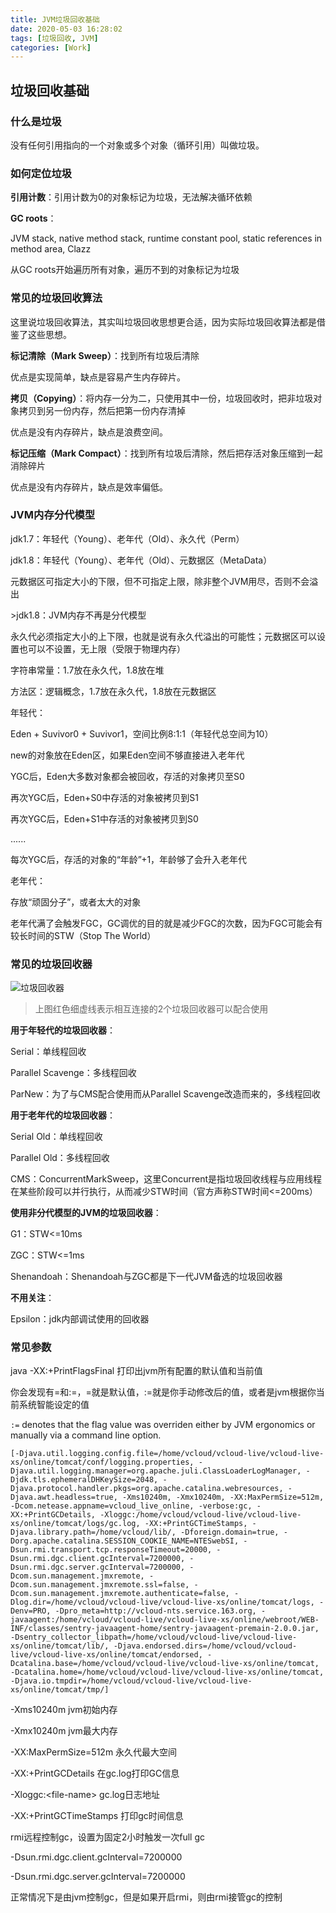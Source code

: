 ```yaml
---
title: JVM垃圾回收基础
date: 2020-05-03 16:28:02
tags: [垃圾回收, JVM]
categories: [Work]
---
```


## 垃圾回收基础

### 什么是垃圾

没有任何引用指向的一个对象或多个对象（循环引用）叫做垃圾。

### 如何定位垃圾

**引用计数**：引用计数为0的对象标记为垃圾，无法解决循环依赖

**GC roots**：

JVM stack, native method stack, runtime constant pool, static references in method area, Clazz

从GC roots开始遍历所有对象，遍历不到的对象标记为垃圾

### 常见的垃圾回收算法

这里说垃圾回收算法，其实叫垃圾回收思想更合适，因为实际垃圾回收算法都是借鉴了这些思想。

**标记清除（Mark Sweep）**：找到所有垃圾后清除

优点是实现简单，缺点是容易产生内存碎片。

**拷贝（Copying）**：将内存一分为二，只使用其中一份，垃圾回收时，把非垃圾对象拷贝到另一份内存，然后把第一份内存清掉

优点是没有内存碎片，缺点是浪费空间。

**标记压缩（Mark Compact）**：找到所有垃圾后清除，然后把存活对象压缩到一起消除碎片

优点是没有内存碎片，缺点是效率偏低。

### JVM内存分代模型

jdk1.7：年轻代（Young）、老年代（Old）、永久代（Perm）

jdk1.8：年轻代（Young）、老年代（Old）、元数据区（MetaData）

元数据区可指定大小的下限，但不可指定上限，除非整个JVM用尽，否则不会溢出

\>jdk1.8：JVM内存不再是分代模型



永久代必须指定大小的上下限，也就是说有永久代溢出的可能性；元数据区可以设置也可以不设置，无上限（受限于物理内存）

字符串常量：1.7放在永久代，1.8放在堆

方法区：逻辑概念，1.7放在永久代，1.8放在元数据区



年轻代：

Eden + Suvivor0 + Suvivor1，空间比例8:1:1（年轻代总空间为10）

new的对象放在Eden区，如果Eden空间不够直接进入老年代

YGC后，Eden大多数对象都会被回收，存活的对象拷贝至S0

再次YGC后，Eden+S0中存活的对象被拷贝到S1

再次YGC后，Eden+S1中存活的对象被拷贝到S0

......

每次YGC后，存活的对象的“年龄”+1，年龄够了会升入老年代



老年代：

存放“顽固分子”，或者太大的对象

老年代满了会触发FGC，GC调优的目的就是减少FGC的次数，因为FGC可能会有较长时间的STW（Stop The World）

### 常见的垃圾回收器

![垃圾回收器](垃圾回收器.jpeg)

> 上图红色细虚线表示相互连接的2个垃圾回收器可以配合使用

**用于年轻代的垃圾回收器**：

Serial：单线程回收

Parallel Scavenge：多线程回收

ParNew：为了与CMS配合使用而从Parallel Scavenge改造而来的，多线程回收

**用于老年代的垃圾回收器**：

Serial Old：单线程回收

Parallel Old：多线程回收

CMS：ConcurrentMarkSweep，这里Concurrent是指垃圾回收线程与应用线程在某些阶段可以并行执行，从而减少STW时间（官方声称STW时间<=200ms）

**使用非分代模型的JVM的垃圾回收器**：

G1：STW<=10ms

ZGC：STW<=1ms

Shenandoah：Shenandoah与ZGC都是下一代JVM备选的垃圾回收器

**不用关注**：

Epsilon：jdk内部调试使用的回收器



### 常见参数

java -XX:+PrintFlagsFinal 打印出jvm所有配置的默认值和当前值

你会发现有=和:=，=就是默认值，:=就是你手动修改后的值，或者是jvm根据你当前系统智能设定的值

`:=` denotes that the flag value was overriden either by JVM ergonomics or manually via a command line option.



```
[-Djava.util.logging.config.file=/home/vcloud/vcloud-live/vcloud-live-xs/online/tomcat/conf/logging.properties, -Djava.util.logging.manager=org.apache.juli.ClassLoaderLogManager, -Djdk.tls.ephemeralDHKeySize=2048, -Djava.protocol.handler.pkgs=org.apache.catalina.webresources, -Djava.awt.headless=true, -Xms10240m, -Xmx10240m, -XX:MaxPermSize=512m, -Dcom.netease.appname=vcloud_live_online, -verbose:gc, -XX:+PrintGCDetails, -Xloggc:/home/vcloud/vcloud-live/vcloud-live-xs/online/tomcat/logs/gc.log, -XX:+PrintGCTimeStamps, -Djava.library.path=/home/vcloud/lib/, -Dforeign.domain=true, -Dorg.apache.catalina.SESSION_COOKIE_NAME=NTESwebSI, -Dsun.rmi.transport.tcp.responseTimeout=20000, -Dsun.rmi.dgc.client.gcInterval=7200000, -Dsun.rmi.dgc.server.gcInterval=7200000, -Dcom.sun.management.jmxremote, -Dcom.sun.management.jmxremote.ssl=false, -Dcom.sun.management.jmxremote.authenticate=false, -Dlog.dir=/home/vcloud/vcloud-live/vcloud-live-xs/online/tomcat/logs, -Denv=PRO, -Dpro_meta=http://vcloud-nts.service.163.org, -javaagent:/home/vcloud/vcloud-live/vcloud-live-xs/online/webroot/WEB-INF/classes/sentry-javaagent-home/sentry-javaagent-premain-2.0.0.jar, -Dsentry_collector_libpath=/home/vcloud/vcloud-live/vcloud-live-xs/online/tomcat/lib/, -Djava.endorsed.dirs=/home/vcloud/vcloud-live/vcloud-live-xs/online/tomcat/endorsed, -Dcatalina.base=/home/vcloud/vcloud-live/vcloud-live-xs/online/tomcat, -Dcatalina.home=/home/vcloud/vcloud-live/vcloud-live-xs/online/tomcat, -Djava.io.tmpdir=/home/vcloud/vcloud-live/vcloud-live-xs/online/tomcat/tmp/]
```

-Xms10240m jvm初始内存

-Xmx10240m jvm最大内存

-XX:MaxPermSize=512m 永久代最大空间

-XX:+PrintGCDetails 在gc.log打印GC信息

-Xloggc:\<file-name\> gc.log日志地址

-XX:+PrintGCTimeStamps 打印gc时间信息



rmi远程控制gc，设置为固定2小时触发一次full gc

-Dsun.rmi.dgc.client.gcInterval=7200000

-Dsun.rmi.dgc.server.gcInterval=7200000

正常情况下是由jvm控制gc，但是如果开启rmi，则由rmi接管gc的控制